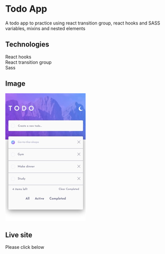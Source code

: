 # Todo App

A todo app to practice using react transition group, react hooks and SASS
variables, mixins and nested elements

## Technologies

React hooks   <br />
React transition group   <br />
Sass

## Image

![](./todo-app.jpg)

## Live site

Please click below


